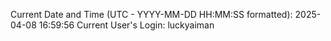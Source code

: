 Current Date and Time (UTC - YYYY-MM-DD HH:MM:SS formatted): 2025-04-08 16:59:56
Current User's Login: luckyaiman

